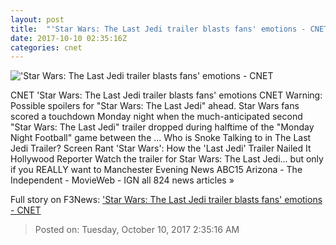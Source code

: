 ```yaml
---
layout: post
title:  "'Star Wars: The Last Jedi trailer blasts fans' emotions - CNET"
date: 2017-10-10 02:35:16Z
categories: cnet
---
```


!['Star Wars: The Last Jedi trailer blasts fans' emotions - CNET](https://cnet3.cbsistatic.com/img/XvqAN4HsXcYcfqRv3T1LW-iyXwo=/670x503/2017/10/09/1ecec21f-8abf-40b2-bb96-be329f934a5f/1lukereylightsaber.jpg)

CNET 'Star Wars: The Last Jedi trailer blasts fans' emotions CNET Warning: Possible spoilers for "Star Wars: The Last Jedi" ahead. Star Wars fans scored a touchdown Monday night when the much-anticipated second "Star Wars: The Last Jedi" trailer dropped during halftime of the "Monday Night Football" game between the ... Who is Snoke Talking to in The Last Jedi Trailer? Screen Rant 'Star Wars': How the 'Last Jedi' Trailer Nailed It Hollywood Reporter Watch the trailer for Star Wars: The Last Jedi... but only if you REALLY want to Manchester Evening News ABC15 Arizona - The Independent - MovieWeb - IGN all 824 news articles »


Full story on F3News: ['Star Wars: The Last Jedi trailer blasts fans' emotions - CNET](http://www.f3nws.com/n/rNtxtB)

> Posted on: Tuesday, October 10, 2017 2:35:16 AM
